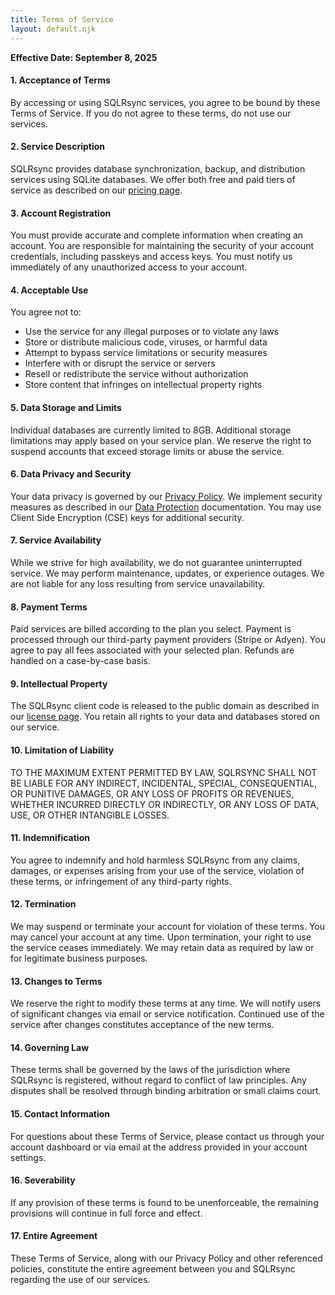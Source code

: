 ```yaml
---
title: Terms of Service
layout: default.njk
---
```


**Effective Date: September 8, 2025**

#### 1\. Acceptance of Terms

By accessing or using SQLRsync services, you agree to be bound by these Terms of Service. If you do not agree to these terms, do not use our services.

#### 2\. Service Description

SQLRsync provides database synchronization, backup, and distribution services using SQLite databases. We offer both free and paid tiers of service as described on our [pricing page](/pricing).

#### 3\. Account Registration

You must provide accurate and complete information when creating an account. You are responsible for maintaining the security of your account credentials, including passkeys and access keys. You must notify us immediately of any unauthorized access to your account.

#### 4\. Acceptable Use

You agree not to:

- Use the service for any illegal purposes or to violate any laws
- Store or distribute malicious code, viruses, or harmful data
- Attempt to bypass service limitations or security measures
- Interfere with or disrupt the service or servers
- Resell or redistribute the service without authorization
- Store content that infringes on intellectual property rights

#### 5\. Data Storage and Limits

Individual databases are currently limited to 8GB. Additional storage limitations may apply based on your service plan. We reserve the right to suspend accounts that exceed storage limits or abuse the service.

#### 6\. Data Privacy and Security

Your data privacy is governed by our [Privacy Policy](/privacy). We implement security measures as described in our [Data Protection](/data-protection) documentation. You may use Client Side Encryption (CSE) keys for additional security.

#### 7\. Service Availability

While we strive for high availability, we do not guarantee uninterrupted service. We may perform maintenance, updates, or experience outages. We are not liable for any loss resulting from service unavailability.

#### 8\. Payment Terms

Paid services are billed according to the plan you select. Payment is processed through our third-party payment providers (Stripe or Adyen). You agree to pay all fees associated with your selected plan. Refunds are handled on a case-by-case basis.

#### 9\. Intellectual Property

The SQLRsync client code is released to the public domain as described in our [license page](/license). You retain all rights to your data and databases stored on our service.

#### 10\. Limitation of Liability

TO THE MAXIMUM EXTENT PERMITTED BY LAW, SQLRSYNC SHALL NOT BE LIABLE FOR ANY INDIRECT, INCIDENTAL, SPECIAL, CONSEQUENTIAL, OR PUNITIVE DAMAGES, OR ANY LOSS OF PROFITS OR REVENUES, WHETHER INCURRED DIRECTLY OR INDIRECTLY, OR ANY LOSS OF DATA, USE, OR OTHER INTANGIBLE LOSSES.

#### 11\. Indemnification

You agree to indemnify and hold harmless SQLRsync from any claims, damages, or expenses arising from your use of the service, violation of these terms, or infringement of any third-party rights.

#### 12\. Termination

We may suspend or terminate your account for violation of these terms. You may cancel your account at any time. Upon termination, your right to use the service ceases immediately. We may retain data as required by law or for legitimate business purposes.

#### 13\. Changes to Terms

We reserve the right to modify these terms at any time. We will notify users of significant changes via email or service notification. Continued use of the service after changes constitutes acceptance of the new terms.

#### 14\. Governing Law

These terms shall be governed by the laws of the jurisdiction where SQLRsync is registered, without regard to conflict of law principles. Any disputes shall be resolved through binding arbitration or small claims court.

#### 15\. Contact Information

For questions about these Terms of Service, please contact us through your account dashboard or via email at the address provided in your account settings.

#### 16\. Severability

If any provision of these terms is found to be unenforceable, the remaining provisions will continue in full force and effect.

#### 17\. Entire Agreement

These Terms of Service, along with our Privacy Policy and other referenced policies, constitute the entire agreement between you and SQLRsync regarding the use of our services.
